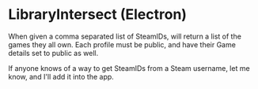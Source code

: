# LibraryIntersect (Electron)

When given a comma separated list of SteamIDs, will return a list of the games they all own.
Each profile must be public, and have their Game details set to public as well.

If anyone knows of a way to get SteamIDs from a Steam username, let me know, and I'll add it into the app.
